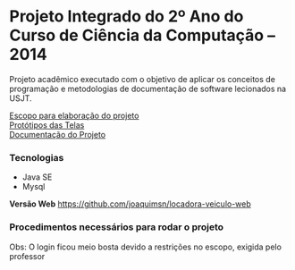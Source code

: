 <h1>Projeto Integrado do 2º Ano do Curso de Ciência da Computação – 2014</h1>

Projeto acadêmico executado com o objetivo de aplicar os conceitos de programação e metodologias de documentação de software lecionados na  USJT.

<a href="https://www.dropbox.com/s/dduxrhkmszynfil/Proposta%20de%20Escopo%20para%20o%20Projeto%20Integrado%20do%202%C2%BA%20ano%20-%20CI%C3%8ANCIA%20DA%20COMPUTA%C3%87%C3%83O-%20LOCADORA%20-%20VERSAO2014.docx?dl=0" target="_blank">Escopo para elaboração do projeto</a>
<br/>
<a href="https://www.dropbox.com/s/utxtxd67cf2grq2/Prototipo%20das%20Telas.pdf?dl=0" target="_blank">Protótipos das Telas</a>
<br />
<a href="https://www.dropbox.com/s/p7375do9o4z035g/Especifica%C3%A7%C3%A3o%20V2.pdf?dl=0"  target="_blank">Documentação do Projeto</a>

<h3>Tecnologias</h3>
<ul>
	<li>Java SE</li>
	<li>Mysql</li>
</ul>

<b>Versão Web</b> https://github.com/joaquimsn/locadora-veiculo-web 

<h3>Procedimentos necessários para rodar o projeto</h3>

Obs: O login ficou meio bosta devido a restrições no escopo, exigida pelo professor
